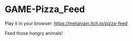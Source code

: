 # GAME-Pizza_Feed

Play it in your browser: https://metalvain.itch.io/pizza-feed

Feed those hungry animals!
